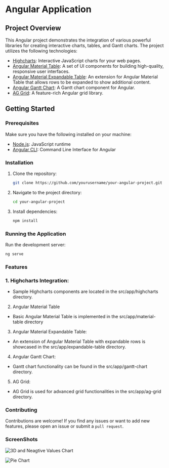 
# Angular Application


## Project Overview

This Angular project demonstrates the integration of various powerful libraries for creating interactive charts, tables, and Gantt charts. The project utilizes the following technologies:

- [Highcharts](https://www.highcharts.com/): Interactive JavaScript charts for your web pages.
- [Angular Material Table](https://material.angular.io/components/table/overview): A set of UI components for building high-quality, responsive user interfaces.
- [Angular Material Expandable Table](https://github.com/elhigu/material-table): An extension for Angular Material Table that allows rows to be expanded to show additional content.
- [Angular Gantt Chart](https://www.angular-gantt.com/): A Gantt chart component for Angular.
- [AG Grid](https://www.ag-grid.com/): A feature-rich Angular grid library.

## Getting Started

### Prerequisites

Make sure you have the following installed on your machine:

- [Node.js](https://nodejs.org/): JavaScript runtime
- [Angular CLI](https://angular.io/cli): Command Line Interface for Angular

### Installation

1. Clone the repository:

    ```bash
    git clone https://github.com/yourusername/your-angular-project.git
    ```

2. Navigate to the project directory:

    ```bash
    cd your-angular-project
    ```

3. Install dependencies:

    ```bash
    npm install
    ```

### Running the Application

Run the development server:

```bash
ng serve
```

### Features

### 1. Highcharts Integration:
- Sample Highcharts components are located in the src/app/highcharts directory.

2. Angular Material Table
- Basic Angular Material Table is implemented in the src/app/material-table directory

3. Angular Material Expandable Table:
- An extension of Angular Material Table with expandable rows is showcased in the src/app/expandable-table directory.

4. Angular Gantt Chart:
- Gantt chart functionality can be found in the src/app/gantt-chart directory.

5. AG Grid:
- AG Grid is used for advanced grid functionalities in the src/app/ag-grid directory.

### Contributing

Contributions are welcome! If you find any issues or want to add new features, please open an issue or submit a `pull request`.

### ScreenShots

![3D and Neagtive Values Chart](https://github.com/haiderkhalil123/Angular/assets/139443148/feb6fb3e-309e-42e2-bbdd-bdab61f7cb96)

![Pie Chart](https://github.com/haiderkhalil123/Angular/assets/139443148/8d8855f3-c53e-426d-aa2a-a68fee5ff180)
